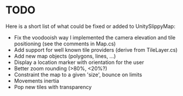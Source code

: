TODO
====

Here is a short list of what could be fixed or added to UnitySlippyMap:

* Fix the voodooish way I implemented the camera elevation and tile positioning (see the comments in Map.cs)
* Add support for well known tile providers (derive from TileLayer.cs)
* Add new map objects (polygons, lines, ...)
* Display a location marker with orientation for the user
* Better zoom rounding (>80%, <20%?)
* Constraint the map to a given 'size', bounce on limits
* Movements inertia
* Pop new tiles with transparency	

